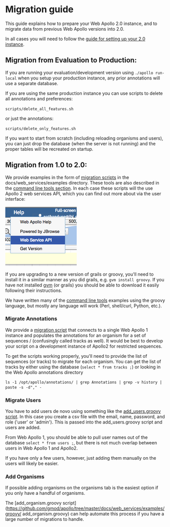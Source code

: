 # Migration guide

This guide explains how to prepare your Web Apollo 2.0 instance, and to migrate data from previous Web Apollo versions
into 2.0.

In all cases you will need to follow the [guide for setting up your 2.0 instance](Apollo2Build.md).


## Migration from Evaluation to Production:

If you are running your evaluation/development version using `./apollo run-local` when you setup your production
instance, any prior annotations will use a separate database.  

If you are using the same production instance you can use scripts to delete all annotations and preferences:

`scripts/delete_all_features.sh`

or just the annotations:

`scripts/delete_only_features.sh`

If you want to start from scratch (including reloading organisms and users), you can just drop the database (when the
server is not running) and the proper tables will be recreated on startup.

## Migration from 1.0 to 2.0:

We provide examples in the form of [migration scripts](web_services/examples) in the docs/web_services/examples
directory. These tools are also described in the [command line tools section](Command_line.md). In each case these
scripts will the use Apollo 2 web services API, which you can find out more about via the user interface:

![](web_services_link.png)

If you are upgrading to a new version of grails or groovy, you'll need to install it in a similar manner as you did
grails, e.g. `gvm install groovy`. If you have not installed [gvm](http://gvmtool.net/) (or grails) you should be able
to download it easily following their instructions.

We have written many of the [command line tools](Command_line.md) examples using the groovy language, but mostly any
language will work (Perl, shell/curl, Python, etc.).


### Migrate Annotations

We provide a [migration script](web_services/examples/groovy/migrate_annotations1to2.groovy) that connects to a single
Web Apollo 1 instance and populates the annotations for an organism for a set of sequences / (confusingly called tracks
as well).  It would be best to develop your script on a development instance of Apollo2 for restricted sequences.

To get the scripts working properly, you'll need to provide the list of sequences (or tracks) to migrate for each
organism.  You can get the list of tracks by either using the database (`select * from tracks ;`) or looking in the Web
Apollo annotations directory

``` 
ls -1 /opt/apollo/annotations/ | grep Annotations | grep -v history | paste -s -d"," -
```



### Migrate Users

You have to add users de novo using something like the [add_users.groovy
script](https://github.com/gmod/apollo/tree/master/docs/web_services/examples/groovy/add_users.groovy). In this case you
create a csv file with the email, name, password, and role ('user' or 'admin'). This is passed into the add_users.groovy
script and users are added.  

From Web Apollo 1, you should be able to pull user names out of the database `select * from users ;`, but there is not
much overlap between users in Web Apollo 1 and Apollo2.

If you have only a few users, however, just adding them manually on the users will likely be easier. 

### Add Organisms

If possible adding organisms on the organisms tab is the easiest option if you only have a handful of organisms.  

The [add_organism.groovy script](https://github.com/gmod/apollo/tree/master/docs/web_services/examples/groovy/
add_organism.groovy) can help automate this process if you have a large number of migrations to handle.


